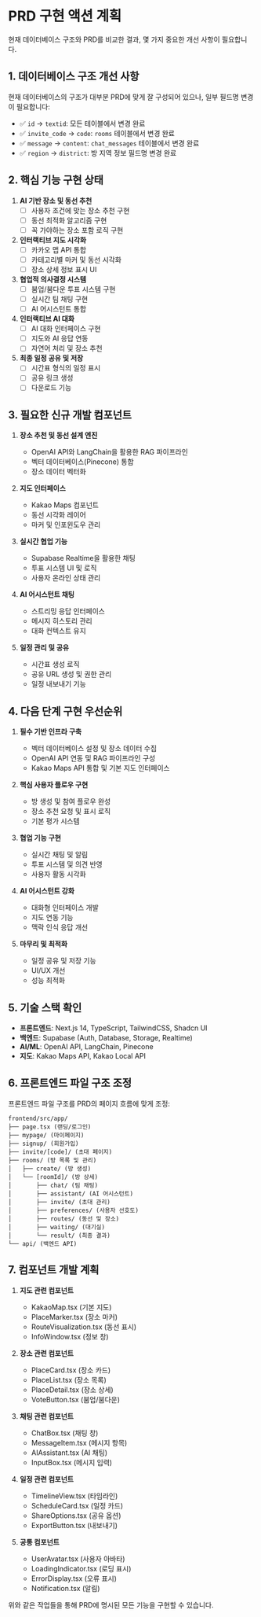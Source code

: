 # PRD 구현 액션 계획

현재 데이터베이스 구조와 PRD를 비교한 결과, 몇 가지 중요한 개선 사항이 필요합니다.

## 1. 데이터베이스 구조 개선 사항

현재 데이터베이스의 구조가 대부분 PRD에 맞게 잘 구성되어 있으나, 일부 필드명 변경이 필요합니다:

- ✅ `id` → `textid`: 모든 테이블에서 변경 완료
- ✅ `invite_code` → `code`: `rooms` 테이블에서 변경 완료
- ✅ `message` → `content`: `chat_messages` 테이블에서 변경 완료
- ✅ `region` → `district`: 방 지역 정보 필드명 변경 완료

## 2. 핵심 기능 구현 상태

1. **AI 기반 장소 및 동선 추천**
   - [ ] 사용자 조건에 맞는 장소 추천 구현
   - [ ] 동선 최적화 알고리즘 구현
   - [ ] 꼭 가야하는 장소 포함 로직 구현

2. **인터랙티브 지도 시각화**
   - [ ] 카카오 맵 API 통합
   - [ ] 카테고리별 마커 및 동선 시각화
   - [ ] 장소 상세 정보 표시 UI

3. **협업적 의사결정 시스템**
   - [ ] 붐업/붐다운 투표 시스템 구현
   - [ ] 실시간 팀 채팅 구현
   - [ ] AI 어시스턴트 통합

4. **인터랙티브 AI 대화**
   - [ ] AI 대화 인터페이스 구현
   - [ ] 지도와 AI 응답 연동
   - [ ] 자연어 처리 및 장소 추천

5. **최종 일정 공유 및 저장**
   - [ ] 시간표 형식의 일정 표시
   - [ ] 공유 링크 생성
   - [ ] 다운로드 기능

## 3. 필요한 신규 개발 컴포넌트

1. **장소 추천 및 동선 설계 엔진**
   - OpenAI API와 LangChain을 활용한 RAG 파이프라인
   - 벡터 데이터베이스(Pinecone) 통합
   - 장소 데이터 벡터화

2. **지도 인터페이스**
   - Kakao Maps 컴포넌트
   - 동선 시각화 레이어
   - 마커 및 인포윈도우 관리

3. **실시간 협업 기능**
   - Supabase Realtime을 활용한 채팅
   - 투표 시스템 UI 및 로직
   - 사용자 온라인 상태 관리

4. **AI 어시스턴트 채팅**
   - 스트리밍 응답 인터페이스
   - 메시지 히스토리 관리
   - 대화 컨텍스트 유지

5. **일정 관리 및 공유**
   - 시간표 생성 로직
   - 공유 URL 생성 및 권한 관리
   - 일정 내보내기 기능

## 4. 다음 단계 구현 우선순위

1. **필수 기반 인프라 구축**
   - 벡터 데이터베이스 설정 및 장소 데이터 수집
   - OpenAI API 연동 및 RAG 파이프라인 구성
   - Kakao Maps API 통합 및 기본 지도 인터페이스

2. **핵심 사용자 플로우 구현**
   - 방 생성 및 참여 플로우 완성
   - 장소 추천 요청 및 표시 로직
   - 기본 평가 시스템

3. **협업 기능 구현**
   - 실시간 채팅 및 알림
   - 투표 시스템 및 의견 반영
   - 사용자 활동 시각화

4. **AI 어시스턴트 강화**
   - 대화형 인터페이스 개발
   - 지도 연동 기능
   - 맥락 인식 응답 개선

5. **마무리 및 최적화**
   - 일정 공유 및 저장 기능
   - UI/UX 개선
   - 성능 최적화

## 5. 기술 스택 확인

- **프론트엔드**: Next.js 14, TypeScript, TailwindCSS, Shadcn UI
- **백엔드**: Supabase (Auth, Database, Storage, Realtime)
- **AI/ML**: OpenAI API, LangChain, Pinecone
- **지도**: Kakao Maps API, Kakao Local API

## 6. 프론트엔드 파일 구조 조정

프론트엔드 파일 구조를 PRD의 페이지 흐름에 맞게 조정:

```
frontend/src/app/
├── page.tsx (랜딩/로그인)
├── mypage/ (마이페이지)
├── signup/ (회원가입)
├── invite/[code]/ (초대 페이지)
├── rooms/ (방 목록 및 관리)
│   ├── create/ (방 생성)
│   └── [roomId]/ (방 상세)
│       ├── chat/ (팀 채팅)
│       ├── assistant/ (AI 어시스턴트)
│       ├── invite/ (초대 관리)
│       ├── preferences/ (사용자 선호도)
│       ├── routes/ (동선 및 장소)
│       ├── waiting/ (대기실)
│       └── result/ (최종 결과)
└── api/ (백엔드 API)
```

## 7. 컴포넌트 개발 계획

1. **지도 관련 컴포넌트**
   - KakaoMap.tsx (기본 지도)
   - PlaceMarker.tsx (장소 마커)
   - RouteVisualization.tsx (동선 표시)
   - InfoWindow.tsx (정보 창)

2. **장소 관련 컴포넌트**
   - PlaceCard.tsx (장소 카드)
   - PlaceList.tsx (장소 목록)
   - PlaceDetail.tsx (장소 상세)
   - VoteButton.tsx (붐업/붐다운)

3. **채팅 관련 컴포넌트**
   - ChatBox.tsx (채팅 창)
   - MessageItem.tsx (메시지 항목)
   - AIAssistant.tsx (AI 채팅)
   - InputBox.tsx (메시지 입력)

4. **일정 관련 컴포넌트**
   - TimelineView.tsx (타임라인)
   - ScheduleCard.tsx (일정 카드)
   - ShareOptions.tsx (공유 옵션)
   - ExportButton.tsx (내보내기)

5. **공통 컴포넌트**
   - UserAvatar.tsx (사용자 아바타)
   - LoadingIndicator.tsx (로딩 표시)
   - ErrorDisplay.tsx (오류 표시)
   - Notification.tsx (알림)

위와 같은 작업들을 통해 PRD에 명시된 모든 기능을 구현할 수 있습니다. 
